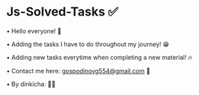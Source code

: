 # Js-Solved-Tasks ✅

• Hello everyone! 👋

• Adding the tasks I have to do throughout my journey! 😁

• Adding new tasks everytime when completing a new material! 🔥

• Contact me here: gospodinovg554@gmail.com 📧

• By dinkicha: 🤜🤛
